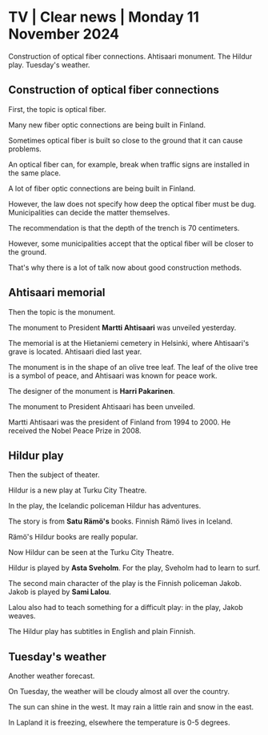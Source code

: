# TV \| Clear news \| Monday 11 November 2024

Construction of optical fiber connections. Ahtisaari monument. The Hildur play. Tuesday's weather.

## Construction of optical fiber connections

First, the topic is optical fiber.

Many new fiber optic connections are being built in Finland.

Sometimes optical fiber is built so close to the ground that it can cause problems.

An optical fiber can, for example, break when traffic signs are installed in the same place.

A lot of fiber optic connections are being built in Finland.

However, the law does not specify how deep the optical fiber must be dug. Municipalities can decide the matter themselves.

The recommendation is that the depth of the trench is 70 centimeters.

However, some municipalities accept that the optical fiber will be closer to the ground.

That's why there is a lot of talk now about good construction methods.

## Ahtisaari memorial

Then the topic is the monument.

The monument to President **Martti Ahtisaari** was unveiled yesterday.

The memorial is at the Hietaniemi cemetery in Helsinki, where Ahtisaari's grave is located. Ahtisaari died last year.

The monument is in the shape of an olive tree leaf. The leaf of the olive tree is a symbol of peace, and Ahtisaari was known for peace work.

The designer of the monument is **Harri Pakarinen**.

The monument to President Ahtisaari has been unveiled.

Martti Ahtisaari was the president of Finland from 1994 to 2000. He received the Nobel Peace Prize in 2008.

## Hildur play

Then the subject of theater.

Hildur is a new play at Turku City Theatre.

In the play, the Icelandic policeman Hildur has adventures.

The story is from **Satu Rämö's** books. Finnish Rämö lives in Iceland.

Rämö's Hildur books are really popular.

Now Hildur can be seen at the Turku City Theatre.

Hildur is played by **Asta Sveholm**. For the play, Sveholm had to learn to surf.

The second main character of the play is the Finnish policeman Jakob. Jakob is played by **Sami Lalou**.

Lalou also had to teach something for a difficult play: in the play, Jakob weaves.

The Hildur play has subtitles in English and plain Finnish.

## Tuesday's weather

Another weather forecast.

On Tuesday, the weather will be cloudy almost all over the country.

The sun can shine in the west. It may rain a little rain and snow in the east.

In Lapland it is freezing, elsewhere the temperature is 0-5 degrees.
